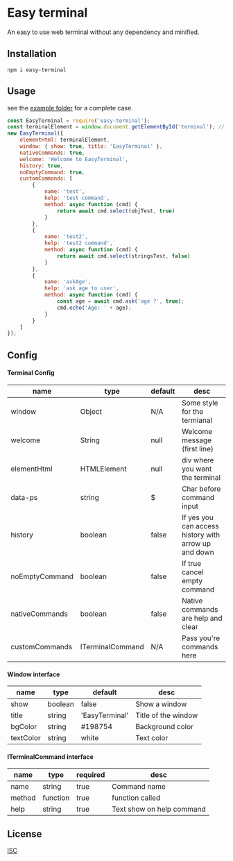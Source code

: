 # Easy terminal

An easy to use web terminal without any dependency and minified.

## Installation

```
npm i easy-terminal
```

## Usage

see the [example folder](https://github.com/PaulRichez/easy-terminal/tree/master/example/vanillaJS) for a complete case.


```js
const EasyTerminal = require('easy-terminal');
const terminalElement = window.document.getElementById('terminal'); // div where you want the terminal
new EasyTerminal({
    elementHtml: terminalElement,
    window: { show: true, title: 'EasyTerminal' },
    nativeCommands: true,
    welcome: 'Welcome to EasyTerminal',
    history: true,
    noEmptyCommand: true,
    customCommands: [
        {
            name: 'test',
            help: 'test command',
            method: async function (cmd) {
                return await cmd.select(objTest, true)
            }
        },
        {
            name: 'test2',
            help: 'test2 command',
            method: async function (cmd) {
                return await cmd.select(stringsTest, false)
            }
        },
        {
            name: 'askAge',
            help: 'ask age to user',
            method: async function (cmd) {
                const age = await cmd.ask('age ?', true);
                cmd.echo('Age: ' + age);
            }
        }
    ]
});
```

## Config
#### Terminal Config
| name           | type             | default | desc                                                 |
| -------------- | ---------------- | ------- | ---------------------------------------------------- |
| window         | Object           | N/A     | Some style for the termianal                         |
| welcome        | String           | null    | Welcome message (first line)                         |
| elementHtml    | HTMLElement      | null    | div where you want the terminal                      |
| data-ps        | string           | $       | Char before command input                            |
| history        | boolean          | false   | If yes you can access history with arrow up and down |
| noEmptyCommand | boolean          | false   | If true cancel empty command                         |
| nativeCommands | boolean          | false   | Native commands are help and clear                   |
| customCommands | ITerminalCommand | N/A     | Pass you're commands here                            |

#### Window interface
 | name      | type    | default        | desc                |
 | --------- | ------- | -------------- | ------------------- |
 | show      | boolean | false          | Show a window       |
 | title     | string  | 'EasyTerminal' | Title of the window |
 | bgColor   | string  | #198754        | Background color    |
 | textColor | string  | white          | Text color          |
#### ITerminalCommand interface
 | name   | type     | required | desc                      |
 | ------ | -------- | -------- | ------------------------- |
 | name   | string   | true     | Command name              |
 | method | function | true     | function called           |
 | help   | string   | true     | Text show on help command |

 ## License
[ISC](https://gist.github.com/indexzero/10602128#file-isc-md) 